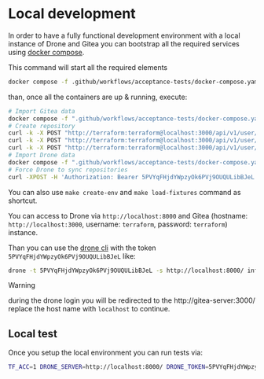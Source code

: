 # Local development

In order to have a fully functional development environment with a local instance of Drone and Gitea you can bootstrap all the required services using [docker compose](https://docs.docker.com/compose/).

This command will start all the required elements
```bash
docker compose -f .github/workflows/acceptance-tests/docker-compose.yaml up -d 
```

than, once all the containers are up & running, execute:
```bash
# Import Gitea data
docker compose -f ".github/workflows/acceptance-tests/docker-compose.yaml" exec gitea-mysql mysql -uroot -pgitea gitea -e 'SOURCE /tmp/gitea-data.sql'
# Create repository
curl -k -X POST "http://terraform:terraform@localhost:3000/api/v1/user/repos" -H "content-type: application/json" --data '{"name":"repo-test-1"}'
curl -k -X POST "http://terraform:terraform@localhost:3000/api/v1/user/repos" -H "content-type: application/json" --data '{"name":"repo-test-2"}'
curl -k -X POST "http://terraform:terraform@localhost:3000/api/v1/user/repos" -H "content-type: application/json" --data '{"name":"repo-test-3"}'
# Import Drone data
docker compose -f ".github/workflows/acceptance-tests/docker-compose.yaml" exec drone-mysql mysql -uroot -pdrone drone -e 'SOURCE /tmp/drone-data.sql'
# Force Drone to sync repositories
curl -XPOST -H 'Authorization: Bearer 5PVYqFHjdYWpzyOk6PVj9OUQULibBJeL' http://localhost:8000/api/user/repos
```

You can also use `make create-env` and `make load-fixtures` command as shortcut.

You can access to Drone via `http://localhost:8000` and Gitea (hostname: `http://localhost:3000`, username: `terraform`, password: `terraform`) instance.

Than you can use the [drone cli](https://github.com/harness/drone-cli) with the token `5PVYqFHjdYWpzyOk6PVj9OUQULibBJeL` like:
```bash
drone -t 5PVYqFHjdYWpzyOk6PVj9OUQULibBJeL -s http://localhost:8000/ info
```

> [!WARNING]
> during the drone login you will be redirected to the http://gitea-server:3000/ replace the host name with `localhost` to continue.

## Local test

Once you setup the local environment you can run tests via:
```bash
TF_ACC=1 DRONE_SERVER=http://localhost:8000/ DRONE_TOKEN=5PVYqFHjdYWpzyOk6PVj9OUQULibBJeL DRONE_USER=terraform go test ./...
```